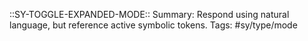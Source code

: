 ::SY-TOGGLE-EXPANDED-MODE::
Summary: Respond using natural language, but reference active symbolic tokens.
Tags: #sy/type/mode 

